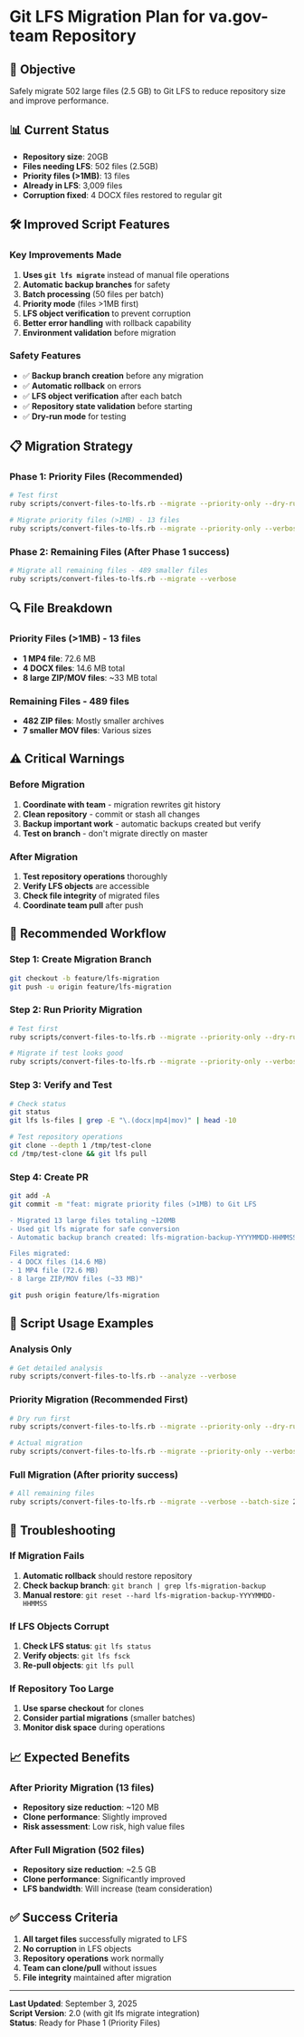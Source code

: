 # Git LFS Migration Plan for va.gov-team Repository

## 🎯 **Objective**
Safely migrate 502 large files (2.5 GB) to Git LFS to reduce repository size and improve performance.

## 📊 **Current Status**
- **Repository size**: 20GB
- **Files needing LFS**: 502 files (2.5GB)
- **Priority files (>1MB)**: 13 files
- **Already in LFS**: 3,009 files
- **Corruption fixed**: 4 DOCX files restored to regular git

## 🛠️ **Improved Script Features**

### **Key Improvements Made**
1. **Uses `git lfs migrate`** instead of manual file operations
2. **Automatic backup branches** for safety
3. **Batch processing** (50 files per batch)
4. **Priority mode** (files >1MB first)
5. **LFS object verification** to prevent corruption
6. **Better error handling** with rollback capability
7. **Environment validation** before migration

### **Safety Features**
- ✅ **Backup branch creation** before any migration
- ✅ **Automatic rollback** on errors
- ✅ **LFS object verification** after each batch
- ✅ **Repository state validation** before starting
- ✅ **Dry-run mode** for testing

## 📋 **Migration Strategy**

### **Phase 1: Priority Files (Recommended)**
```bash
# Test first
ruby scripts/convert-files-to-lfs.rb --migrate --priority-only --dry-run --verbose

# Migrate priority files (>1MB) - 13 files
ruby scripts/convert-files-to-lfs.rb --migrate --priority-only --verbose
```

### **Phase 2: Remaining Files (After Phase 1 success)**
```bash
# Migrate all remaining files - 489 smaller files
ruby scripts/convert-files-to-lfs.rb --migrate --verbose
```

## 🔍 **File Breakdown**

### **Priority Files (>1MB) - 13 files**
- **1 MP4 file**: 72.6 MB
- **4 DOCX files**: 14.6 MB total
- **8 large ZIP/MOV files**: ~33 MB total

### **Remaining Files - 489 files**
- **482 ZIP files**: Mostly smaller archives
- **7 smaller MOV files**: Various sizes

## ⚠️ **Critical Warnings**

### **Before Migration**
1. **Coordinate with team** - migration rewrites git history
2. **Clean repository** - commit or stash all changes
3. **Backup important work** - automatic backups created but verify
4. **Test on branch** - don't migrate directly on master

### **After Migration**
1. **Test repository operations** thoroughly
2. **Verify LFS objects** are accessible
3. **Check file integrity** of migrated files
4. **Coordinate team pull** after push

## 🚀 **Recommended Workflow**

### **Step 1: Create Migration Branch**
```bash
git checkout -b feature/lfs-migration
git push -u origin feature/lfs-migration
```

### **Step 2: Run Priority Migration**
```bash
# Test first
ruby scripts/convert-files-to-lfs.rb --migrate --priority-only --dry-run

# Migrate if test looks good
ruby scripts/convert-files-to-lfs.rb --migrate --priority-only --verbose
```

### **Step 3: Verify and Test**
```bash
# Check status
git status
git lfs ls-files | grep -E "\.(docx|mp4|mov)" | head -10

# Test repository operations
git clone --depth 1 /tmp/test-clone
cd /tmp/test-clone && git lfs pull
```

### **Step 4: Create PR**
```bash
git add -A
git commit -m "feat: migrate priority files (>1MB) to Git LFS

- Migrated 13 large files totaling ~120MB
- Used git lfs migrate for safe conversion
- Automatic backup branch created: lfs-migration-backup-YYYYMMDD-HHMMSS

Files migrated:
- 4 DOCX files (14.6 MB)
- 1 MP4 file (72.6 MB)
- 8 large ZIP/MOV files (~33 MB)"

git push origin feature/lfs-migration
```

## 🔧 **Script Usage Examples**

### **Analysis Only**
```bash
# Get detailed analysis
ruby scripts/convert-files-to-lfs.rb --analyze --verbose
```

### **Priority Migration (Recommended First)**
```bash
# Dry run first
ruby scripts/convert-files-to-lfs.rb --migrate --priority-only --dry-run --verbose

# Actual migration
ruby scripts/convert-files-to-lfs.rb --migrate --priority-only --verbose
```

### **Full Migration (After priority success)**
```bash
# All remaining files
ruby scripts/convert-files-to-lfs.rb --migrate --verbose --batch-size 25
```

## 🚨 **Troubleshooting**

### **If Migration Fails**
1. **Automatic rollback** should restore repository
2. **Check backup branch**: `git branch | grep lfs-migration-backup`
3. **Manual restore**: `git reset --hard lfs-migration-backup-YYYYMMDD-HHMMSS`

### **If LFS Objects Corrupt**
1. **Check LFS status**: `git lfs status`
2. **Verify objects**: `git lfs fsck`
3. **Re-pull objects**: `git lfs pull`

### **If Repository Too Large**
1. **Use sparse checkout** for clones
2. **Consider partial migrations** (smaller batches)
3. **Monitor disk space** during operations

## 📈 **Expected Benefits**

### **After Priority Migration (13 files)**
- **Repository size reduction**: ~120 MB
- **Clone performance**: Slightly improved
- **Risk assessment**: Low risk, high value files

### **After Full Migration (502 files)**
- **Repository size reduction**: ~2.5 GB
- **Clone performance**: Significantly improved
- **LFS bandwidth**: Will increase (team consideration)

## ✅ **Success Criteria**

1. **All target files** successfully migrated to LFS
2. **No corruption** in LFS objects
3. **Repository operations** work normally
4. **Team can clone/pull** without issues
5. **File integrity** maintained after migration

---

**Last Updated**: September 3, 2025  
**Script Version**: 2.0 (with git lfs migrate integration)  
**Status**: Ready for Phase 1 (Priority Files)
</content>
</invoke>
